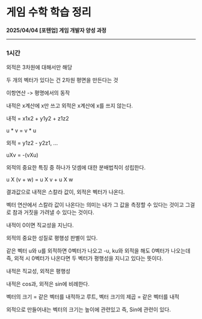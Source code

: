 # 게임 수학 학습 정리

**2025/04/04 [포텐업] 게임 개발자 양성 과정**

---

### 1시간

외적은 3차원에 대해서만 해당

두 개의 벡터가 있다는 건 2차원 평면을 만든다는 것

이항연산 -> 평명에서의 동작

내적은 x계산에 x만 쓰고 외적은 x계산에 x를 쓰지 않는다.

내적 = x1x2 + y1y2 + z1z2

u * v = v * u



외적 =  y1z2 - y2z1, ...

uXv = -(vXu)



외적의 중요한 특징 중 하나가 덧셈에 대한 분배법칙이 성립한다.

u X (v + w) = u X v + u X w



결과값으로 내적은 스칼라 값이, 외적은 벡터가 나온다.

벡터 연산에서 스칼라 값이 나온다는 의미는 내가 그 값을 측정할 수 있다는 것이고 그걸로 참과 거짓을 가려낼 수 있다는 것이다.

내적이 0이면 직교성을 지닌다.



외적의 중요한 성질로 평행성 판별이 있다.

같은 벡터 u와 u를 외적하면 0벡터가 나오고 -u, ku와 외적을 해도 0벡터가 나오는데 즉, 외적 시 0벡터가 나온다면 두 벡터가 평행성을 지니고 있다는 뜻이다.



내적은 직교성, 외적은 평행성



내적은 cos과, 외적은 sin에 비례한다.



벡터의 크기 = 같은 벡터를 내적하고 루트, 벡터 크기의 제곱 = 같은 벡터를 내적



외적으로 만들어내는 벡터의 크기는 높이에 관련있고 즉, Sin에 관련이 있다.

















